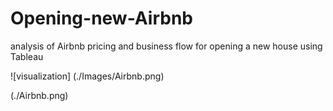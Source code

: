 # Opening-new-Airbnb
analysis of Airbnb pricing and business flow for opening a new house using Tableau

![visualization] (./Images/Airbnb.png)

(./Airbnb.png)
